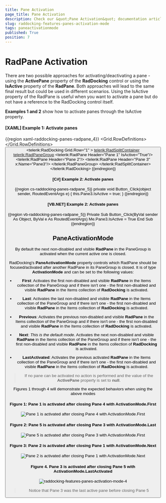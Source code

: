 ```yaml
---
title: Pane Activation
page_title: Pane Activation
description: Check our &quot;Pane Activation&quot; documentation article for the RadDocking {{ site.framework_name }} control.
slug: raddocking-features-panes-activation-mode
tags: paneactivationmode
published: True
position: 7
---
```


# RadPane Activation
			  
There are two possible approaches for activating/deactivating a pane - using the __ActivePane__ property of the **RadDocking** control or using the __IsActive__ property of the **RadPane**. Both approaches will lead to the same final result but could be used in different scenarios. Using the IsActive property of the RadPane is useful when you want to activate a pane but do not have a reference to the RadDocking control itself.
        
**Examples 1 and 2** show how to activate panes through the IsActive property.
        
#### __[XAML] Example 1: Activate panes__

{{region xaml-raddocking-panes-radpane_4}}
	<Grid>
	    <Grid.RowDefinitions>
	        <RowDefinition Height="Auto"/>
	        <RowDefinition Height="*"/>
	    </Grid.RowDefinitions>
	    <Button Content="Set IsActive" Click="Button_Click"/>
	    <telerik:RadDocking Grid.Row="1" >
	        <telerik:RadSplitContainer>
	            <telerik:RadPaneGroup>
	                <telerik:RadPane Header="Pane 1" IsActive="True"/>
	                <telerik:RadPane Header="Pane 2"/>
	                <telerik:RadPane Header="Pane 3" x:Name="Pane3"/>
	            </telerik:RadPaneGroup>
	        </telerik:RadSplitContainer>
	    </telerik:RadDocking>
	</Grid>
{{endregion}}

#### __[C#] Example 2: Activate panes__

{{region cs-raddocking-panes-radpane_5}}
	private void Button_Click(object sender, RoutedEventArgs e)
	{
	    this.Pane3.IsActive = true;
	}
{{endregion}}

#### __[VB.NET] Example 2: Activate panes__

{{region vb-raddocking-panes-radpane_5}}
	Private Sub Button_Click(ByVal sender As Object, ByVal e As RoutedEventArgs)
		Me.Pane3.IsActive = True
	End Sub
{{endregion}}

## PaneActivationMode

By default the next non-disabled and visible __RadPane__ in the PaneGroup is activated when the current active one is closed.

 RadDocking's **PaneActivationMode** property controls which RadPane should be focused/activated after another RadPane in its PaneGroup is closed. It is of type **ActivationMode** and can be set to the following values: 

* __First__: Activates the first non-disabled and visible __RadPane__ in the Items collection of the PaneGroup and if there isn't one - the first non-disabled and visible __RadPane__ in the Items collection of __RadDocking__ is activated.

* __Last__: Activates the last non-disabled and visible __RadPane__ in the Items collection of the PaneGroup and if there isn't one - the first non-disabled and visible __RadPane__ in the Items collection of __RadDocking__ is activated.

* __Previous__: Activates the previous non-disabled and visible __RadPane__ in the Items collection of the PaneGroup and if there isn't one - the first non-disabled and visible __RadPane__ in the Items collection of __RadDocking__ is activated.

* __Next__: *This is the default mode*. Activates the next non-disabled and visible __RadPane__ in the Items collection of the PaneGroup and if there isn't one - the first non-disabled and visible __RadPane__ in the Items collection of __RadDocking__ is activated.
            
* __LastActivated__: Activates the previous activated __RadPane__ in the Items collection of the PaneGroup and if there isn't one - the first non-disabled and visible __RadPane__ in the Items collection of __RadDocking__ is activated.

> If no pane can be activated no action is performed and the value of the **ActivePane** property is set to **null**.

Figures 1 through 4 will demonstrate the expected behaviors when using the above modes

#### Figure 1: Pane 1 is activated after closing Pane 4 with ActivationMode.First

![Pane 1 is activated after closing Pane 4 with ActivationMode.First](images/raddocking-features-panes-activation-mode-1.png)

#### Figure 2: Pane 5 is activated after closing Pane 3 with ActivationMode.Last

![Pane 5 is activated after closing Pane 3 with ActivationMode.First](images/raddocking-features-panes-activation-mode-2.png)

#### Figure 3: Pane 2 is activated after closing Pane 1 with ActivationMode.Next

![Pane 2 is activated after closing Pane 1 with ActivationMode.Next](images/raddocking-features-panes-activation-mode-3.png)

#### Figure 4. Pane 3 is activated after closing Pane 5 with ActivationMode.LastActivated

![raddocking-features-panes-activation-mode-4](images/raddocking-features-panes-activation-mode-4.png)

> Notice that Pane 3 was the last active pane before closing Pane 5
